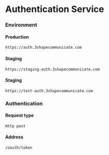 Authentication Service
=======

### Environment

#### Production 
```
https://auth.3shapecommunicate.com
```

#### Staging
``` 
https://staging-auth.3shapecommunicate.com
```

#### Staging
```
https://test-auth.3shapecommunicate.com
```


### Authentication

#### Request type
```
Http post
```

#### Address
```
/oauth/token
```
